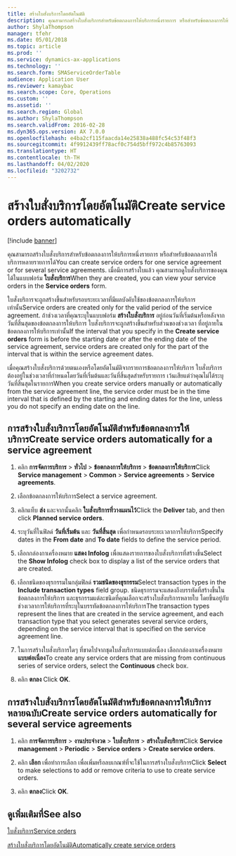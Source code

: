 ```yaml
---
title: สร้างใบสั่งบริการโดยอัตโนมัติ
description: คุณสามารถสร้างใบสั่งบริการสำหรับข้อตกลงการให้บริการหนึ่งรายการ หรือสำหรับข้อตกลงการให้บริการหลายรายการได้
author: ShylaThompson
manager: tfehr
ms.date: 05/01/2018
ms.topic: article
ms.prod: ''
ms.service: dynamics-ax-applications
ms.technology: ''
ms.search.form: SMAServiceOrderTable
audience: Application User
ms.reviewer: kamaybac
ms.search.scope: Core, Operations
ms.custom: ''
ms.assetid: ''
ms.search.region: Global
ms.author: ShylaThompson
ms.search.validFrom: 2016-02-28
ms.dyn365.ops.version: AX 7.0.0
ms.openlocfilehash: e4ba2cf115faacda14e25838a488fc54c53f48f3
ms.sourcegitcommit: 4f9912439ff78acf0c754d5bff972c4b85763093
ms.translationtype: HT
ms.contentlocale: th-TH
ms.lasthandoff: 04/02/2020
ms.locfileid: "3202732"
---
```

# <a name="create-service-orders-automatically"></a><span data-ttu-id="2f79c-103">สร้างใบสั่งบริการโดยอัตโนมัติ</span><span class="sxs-lookup"><span data-stu-id="2f79c-103">Create service orders automatically</span></span>    

[!include [banner](../includes/banner.md)]


<span data-ttu-id="2f79c-104">คุณสามารถสร้างใบสั่งบริการสำหรับข้อตกลงการให้บริการหนึ่งรายการ หรือสำหรับข้อตกลงการให้บริการหลายรายการได้</span><span class="sxs-lookup"><span data-stu-id="2f79c-104">You can create service orders for one service agreement or for several service agreements.</span></span> <span data-ttu-id="2f79c-105">เมื่อมีการสร้างใบแล้ว คุณสามารถดูใบสั่งบริการของคุณได้ในแบบฟอร์ม **ใบสั่งบริการ**</span><span class="sxs-lookup"><span data-stu-id="2f79c-105">When they are created, you can view your service orders in the **Service orders** form.</span></span>

<span data-ttu-id="2f79c-106">ใบสั่งบริการจะถูกสร้างขึ้นสำหรับรอบระยะเวลาที่มีผลบังคับใช้ของข้อตกลงการให้บริการเท่านั้น</span><span class="sxs-lookup"><span data-stu-id="2f79c-106">Service orders are created only for the valid period of the service agreement.</span></span> <span data-ttu-id="2f79c-107">ถ้าช่วงเวลาที่คุณระบุในแบบฟอร์ม **สร้างใบสั่งบริการ** อยู่ก่อนวันที่เริ่มต้นหรือหลังจากวันที่สิ้นสุดของข้อตกลงการให้บริการ ใบสั่งบริการจะถูกสร้างขึ้นสำหรับส่วนของช่วงเวลา ที่อยู่ภายในข้อตกลงการให้บริการเท่านั้น</span><span class="sxs-lookup"><span data-stu-id="2f79c-107">If the interval that you specify in the **Create service orders** form is before the starting date or after the ending date of the service agreement, service orders are created only for the part of the interval that is within the service agreement dates.</span></span>

<span data-ttu-id="2f79c-108">เมื่อคุณสร้างใบสั่งบริการด้วยตนเองหรือโดยอัตโนมัติจากรายการข้อตกลงการให้บริการ ใบสั่งบริการต้องอยู่ในช่วงเวลาที่กำหนดโดยวันที่เริ่มต้นและวันที่สิ้นสุดสำหรับรายการ เว้นเสียแต่ว่าคุณไม่ได้ระบุวันที่สิ้นสุดในรายการ</span><span class="sxs-lookup"><span data-stu-id="2f79c-108">When you create service orders manually or automatically from the service agreement line, the service order must be in the time interval that is defined by the starting and ending dates for the line, unless you do not specify an ending date on the line.</span></span>

## <a name="create-service-orders-automatically-for-a-service-agreement"></a><span data-ttu-id="2f79c-109">การสร้างใบสั่งบริการโดยอัตโนมัติสำหรับข้อตกลงการให้บริการ</span><span class="sxs-lookup"><span data-stu-id="2f79c-109">Create service orders automatically for a service agreement</span></span>

1.  <span data-ttu-id="2f79c-110">คลิก **การจัดการบริการ** \> **ทั่วไป** \> **ข้อตกลงการให้บริการ** \> **ข้อตกลงการให้บริการ**</span><span class="sxs-lookup"><span data-stu-id="2f79c-110">Click **Service management** \> **Common** \> **Service agreements** \> **Service agreements**.</span></span>

2.  <span data-ttu-id="2f79c-111">เลือกข้อตกลงการให้บริการ</span><span class="sxs-lookup"><span data-stu-id="2f79c-111">Select a service agreement.</span></span>

3.  <span data-ttu-id="2f79c-112">คลิกแท็บ **ส่ง** และจากนั้นคลิก **ใบสั่งบริการที่วางแผนไว้**</span><span class="sxs-lookup"><span data-stu-id="2f79c-112">Click the **Deliver** tab, and then click **Planned service orders**.</span></span>

4.  <span data-ttu-id="2f79c-113">ระบุวันที่ในฟิลด์ **วันที่เริ่มต้น** และ **วันที่สิ้นสุด** เพื่อกำหนดรอบระยะเวลาการให้บริการ</span><span class="sxs-lookup"><span data-stu-id="2f79c-113">Specify dates in the **From date** and **To date** fields to define the service period.</span></span>

5.  <span data-ttu-id="2f79c-114">เลือกกล่องกาเครื่องหมาย **แสดง Infolog** เพื่อแสดงรายการของใบสั่งบริการที่สร้างขึ้น</span><span class="sxs-lookup"><span data-stu-id="2f79c-114">Select the **Show Infolog** check box to display a list of the service orders that are created.</span></span>

6.  <span data-ttu-id="2f79c-115">เลือกชนิดของธุรกรรมในกลุ่มฟิลด์ **รวมชนิดของธุรกรรม**</span><span class="sxs-lookup"><span data-stu-id="2f79c-115">Select transaction types in the **Include transaction types** field group.</span></span> <span data-ttu-id="2f79c-116">ชนิดธุรกรรมจะแสดงถึงบรรทัดที่สร้างขึ้นในข้อตกลงการให้บริการ และธุรกรรมแต่ละชนิดที่คุณเลือกจะสร้างใบสั่งบริการหลายใบ โดยขึ้นอยู่กับช่วงเวลาการให้บริการที่ระบุในบรรทัดข้อตกลงการให้บริการ</span><span class="sxs-lookup"><span data-stu-id="2f79c-116">The transaction types represent the lines that are created in the service agreement, and each transaction type that you select generates several service orders, depending on the service interval that is specified on the service agreement line.</span></span>

7.  <span data-ttu-id="2f79c-117">ในการสร้างใบสั่งบริการใดๆ ที่ขาดไปจากชุดใบสั่งบริการแบบต่อเนื่อง เลือกกล่องกาเครื่องหมาย **แบบต่อเนื่อง**</span><span class="sxs-lookup"><span data-stu-id="2f79c-117">To create any service orders that are missing from continuous series of service orders, select the **Continuous** check box.</span></span>

8.  <span data-ttu-id="2f79c-118">คลิก **ตกลง** </span><span class="sxs-lookup"><span data-stu-id="2f79c-118">Click **OK**.</span></span>

## <a name="create-service-orders-automatically-for-several-service-agreements"></a><span data-ttu-id="2f79c-119">การสร้างใบสั่งบริการโดยอัตโนมัติสำหรับข้อตกลงการให้บริการหลายฉบับ</span><span class="sxs-lookup"><span data-stu-id="2f79c-119">Create service orders automatically for several service agreements</span></span>

1.  <span data-ttu-id="2f79c-120">คลิก **การจัดการบริการ** \> **งานประจำงวด** \> **ใบสั่งบริการ** \> **สร้างใบสั่งบริการ**</span><span class="sxs-lookup"><span data-stu-id="2f79c-120">Click **Service management** \> **Periodic** \> **Service orders** \> **Create service orders**.</span></span>

2.  <span data-ttu-id="2f79c-121">คลิก **เลือก** เพื่อทำการเลือก เพื่อเพิ่มหรือลบเกณฑ์ที่จะใช้ในการสร้างใบสั่งบริการ</span><span class="sxs-lookup"><span data-stu-id="2f79c-121">Click **Select** to make selections to add or remove criteria to use to create service orders.</span></span>

3.  <span data-ttu-id="2f79c-122">คลิก **ตกลง**</span><span class="sxs-lookup"><span data-stu-id="2f79c-122">Click **OK**.</span></span>

## <a name="see-also"></a><span data-ttu-id="2f79c-123">ดูเพิ่มเติมที่</span><span class="sxs-lookup"><span data-stu-id="2f79c-123">See also</span></span>

[<span data-ttu-id="2f79c-124">ใบสั่งบริการ</span><span class="sxs-lookup"><span data-stu-id="2f79c-124">Service orders</span></span>](service-orders.md)

[<span data-ttu-id="2f79c-125">สร้างใบสั่งบริการโดยอัตโนมัติ</span><span class="sxs-lookup"><span data-stu-id="2f79c-125">Automatically create service orders</span></span>](auto-create-service-orders.md)

  


